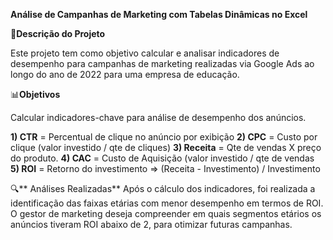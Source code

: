 **Análise de Campanhas de Marketing com Tabelas Dinâmicas no Excel**

📌**Descrição do Projeto**

Este projeto tem como objetivo calcular e analisar indicadores de desempenho para campanhas de marketing realizadas via Google Ads ao longo do ano de 2022 para uma empresa de educação.

📊**Objetivos**

Calcular indicadores-chave para análise de desempenho dos anúncios.

**1) CTR** = Percentual de clique no anúncio por exibição
**2) CPC** = Custo por clique (valor investido / qte de cliques)
**3) Receita** = Qte de vendas X preço do produto.
**4) CAC** = Custo de Aquisição (valor investido / qte de vendas
**5) ROI** = Retorno do investimento =>  (Receita - Investimento) / Investimento

🔍** Análises Realizadas**
Após o cálculo dos indicadores, foi realizada a identificação das faixas etárias com menor desempenho em termos de ROI. O gestor de marketing deseja compreender em quais segmentos etários os anúncios tiveram ROI abaixo de 2, para otimizar futuras campanhas.

